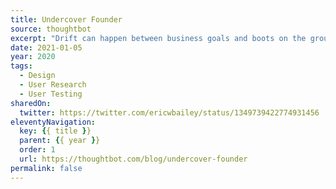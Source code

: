 ```yaml
---
title: Undercover Founder
source: thoughtbot
excerpt: "Drift can happen between business goals and boots on the ground. When that happens, problems arise"
date: 2021-01-05
year: 2020
tags:
  - Design
  - User Research
  - User Testing
sharedOn:
  twitter: https://twitter.com/ericwbailey/status/1349739422774931456
eleventyNavigation:
  key: {{ title }}
  parent: {{ year }}
  order: 1
  url: https://thoughtbot.com/blog/undercover-founder
permalink: false
---
```

